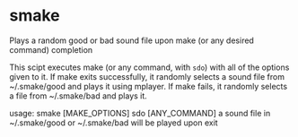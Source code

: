 # smake
Plays a random good or bad sound file upon make (or any desired command) completion

This scipt executes make (or any command, with `sdo`) with all of the options given to it. If make exits successfully, it randomly selects a sound file from ~/.smake/good and plays it using mplayer. If make fails, it randomly selects a file from ~/.smake/bad and plays it.

usage:
smake [MAKE_OPTIONS]
sdo [ANY_COMMAND]
a sound file in ~/.smake/good or ~/.smake/bad will be played upon exit
